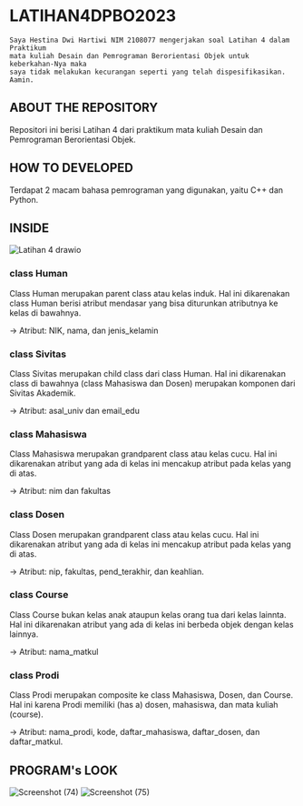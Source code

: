 # LATIHAN4DPBO2023

    Saya Hestina Dwi Hartiwi NIM 2108077 mengerjakan soal Latihan 4 dalam Praktikum
    mata kuliah Desain dan Pemrograman Berorientasi Objek untuk keberkahan-Nya maka 
    saya tidak melakukan kecurangan seperti yang telah dispesifikasikan. Aamin.
    
## ABOUT THE REPOSITORY
Repositori ini berisi Latihan 4 dari praktikum mata kuliah Desain dan Pemrograman Berorientasi Objek.

## HOW TO DEVELOPED
Terdapat 2 macam bahasa pemrograman yang digunakan, yaitu C++ dan Python.

## INSIDE
![Latihan 4 drawio](https://user-images.githubusercontent.com/100210178/224528851-e85457c4-341f-4350-8263-d2a678dc0d3a.png)

### class Human
Class Human merupakan parent class atau kelas induk. Hal ini dikarenakan class Human berisi atribut mendasar yang bisa diturunkan atributnya ke kelas di bawahnya.
  
  -> Atribut: NIK, nama, dan jenis_kelamin
  
### class Sivitas
Class Sivitas merupakan child class dari class Human. Hal ini dikarenakan class di bawahnya (class Mahasiswa dan Dosen) merupakan komponen dari Sivitas Akademik.

  -> Atribut: asal_univ dan email_edu
  
### class Mahasiswa
Class Mahasiswa merupakan grandparent class atau kelas cucu. Hal ini dikarenakan atribut yang ada di kelas ini mencakup atribut pada kelas yang di atas. 

  -> Atribut: nim dan fakultas
 
### class Dosen
Class Dosen merupakan grandparent class atau kelas cucu. Hal ini dikarenakan atribut yang ada di kelas ini mencakup atribut pada kelas yang di atas. 

  -> Atribut: nip, fakultas, pend_terakhir, dan keahlian.

### class Course
Class Course bukan kelas anak ataupun kelas orang tua dari kelas lainnta. Hal ini dikarenakan atribut yang ada di kelas ini berbeda objek dengan kelas lainnya. 

  -> Atribut: nama_matkul
  
### class Prodi
Class Prodi merupakan composite ke class Mahasiswa, Dosen, dan Course. Hal ini karena Prodi memiliki (has a) dosen, mahasiswa, dan mata kuliah (course).

  -> Atribut: nama_prodi, kode, daftar_mahasiswa, daftar_dosen, dan daftar_matkul.
  
## PROGRAM's LOOK
![Screenshot (74)](https://user-images.githubusercontent.com/100210178/224529091-ad67a488-9485-4ad6-9c57-e09e92c81191.png)
![Screenshot (75)](https://user-images.githubusercontent.com/100210178/224529093-b6ab6333-17a7-40bf-a7c6-53f5232f0716.png)


